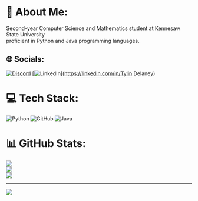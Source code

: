 # 💫 About Me:
Second-year Computer Science and Mathematics student at Kennesaw State University <br>proficient in Python and Java programming languages.


## 🌐 Socials:
[![Discord](https://img.shields.io/badge/Discord-%237289DA.svg?logo=discord&logoColor=white)](https://discord.gg/tylinnn9336) [![LinkedIn](https://img.shields.io/badge/LinkedIn-%230077B5.svg?logo=linkedin&logoColor=white)](https://linkedin.com/in/Tylin Delaney) 

# 💻 Tech Stack:
![Python](https://img.shields.io/badge/python-3670A0?style=for-the-badge&logo=python&logoColor=ffdd54) ![GitHub](https://img.shields.io/badge/github-%23121011.svg?style=for-the-badge&logo=github&logoColor=white) ![Java](https://img.shields.io/badge/java-%23ED8B00.svg?style=for-the-badge&logo=openjdk&logoColor=white)
# 📊 GitHub Stats:
![](https://github-readme-stats.vercel.app/api?username=tylinndd&theme=dark&hide_border=false&include_all_commits=false&count_private=false)<br/>
![](https://github-readme-streak-stats.herokuapp.com/?user=tylinndd&theme=dark&hide_border=false)<br/>
![](https://github-readme-stats.vercel.app/api/top-langs/?username=tylinndd&theme=dark&hide_border=false&include_all_commits=false&count_private=false&layout=compact)

---
[![](https://visitcount.itsvg.in/api?id=tylinndd&icon=0&color=0)](https://visitcount.itsvg.in)

<!-- Proudly created with GPRM ( https://gprm.itsvg.in ) -->

<!---
tylinndd/tylinndd is a ✨ special ✨ repository because its `README.md` (this file) appears on your GitHub profile.
You can click the Preview link to take a look at your changes.
--->
